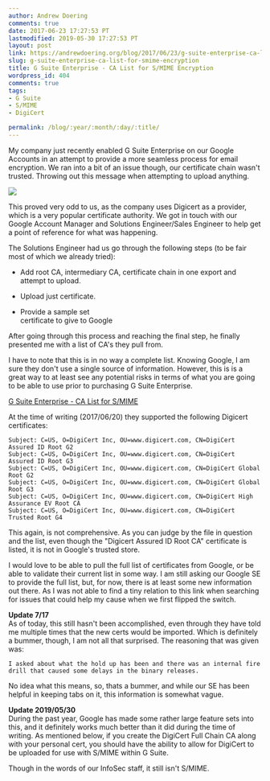 ```yaml
---
author: Andrew Doering
comments: true
date: 2017-06-23 17:27:53 PT
lastmodified: 2019-05-30 17:27:53 PT
layout: post
link: https://andrewdoering.org/blog/2017/06/23/g-suite-enterprise-ca-list-for-smime-encryption/
slug: g-suite-enterprise-ca-list-for-smime-encryption
title: G Suite Enterprise - CA List for S/MIME Encryption
wordpress_id: 404
comments: true
tags:
- G Suite
- S/MIME
- DigiCert

permalink: /blog/:year/:month/:day/:title/
---
```


My company just recently enabled G Suite Enterprise on our Google Accounts in an attempt to provide a more seamless process for email encryption. We ran into a bit of an issue though, our certificate chain wasn't trusted. Throwing out this message when attempting to upload anything.




[![](https://andrewdoering.org/blog/wp-content/uploads/2017/06/2017-06-20_21-28-15.png)](https://andrewdoering.org/blog/wp-content/uploads/2017/06/2017-06-20_21-28-15.png)




This proved very odd to us, as the company uses Digicert as a provider, which is a very popular certificate authority. We got in touch with our Google Account Manager and Solutions Engineer/Sales Engineer to help get a point of reference for what was happening.




The Solutions Engineer had us go through the following steps (to be fair most of which we already tried):






  * Add root CA, intermediary CA, certificate chain in one export and  
attempt to upload.


  * Upload just certificate.


  * Provide a sample set  
certificate to give to Google




After going through this process and reaching the final step, he finally presented me with a list of CA's they pull from.  
  
I have to note that this is in no way a complete list. Knowing Google, I am sure they don't use a single source of information. However, this is is a great way to at least see any potential risks in terms of what you are going to be able to use prior to purchasing G Suite Enterprise.




[G Suite Enterprise - CA List for S/MIME](https://hg.mozilla.org/mozilla-central/raw-file/tip/security/nss/lib/ckfw/builtins/certdata.txt)




At the time of writing (2017/06/20) they supported the following Digicert certificates:



    
    Subject: C=US, O=DigiCert Inc, OU=www.digicert.com, CN=DigiCert Assured ID Root G2
    Subject: C=US, O=DigiCert Inc, OU=www.digicert.com, CN=DigiCert Assured ID Root G3
    Subject: C=US, O=DigiCert Inc, OU=www.digicert.com, CN=DigiCert Global Root G2
    Subject: C=US, O=DigiCert Inc, OU=www.digicert.com, CN=DigiCert Global Root G3
    Subject: C=US, O=DigiCert Inc, OU=www.digicert.com, CN=DigiCert High Assurance EV Root CA
    Subject: C=US, O=DigiCert Inc, OU=www.digicert.com, CN=DigiCert Trusted Root G4
    




This again, is not comprehensive. As you can judge by the file in question and the list, even though the "Digicert Assured ID Root CA" certificate is listed, it is not in Google's trusted store.




I would love to be able to pull the full list of certificates from Google, or be able to validate their current list in some way. I am still asking our Google SE to provide the full list, but, for now, there is at least some new information out there. As I was not able to find a tiny relation to this link when searching for issues that could help my cause when we first flipped the switch.




**Update 7/17**  
As of today, this still hasn't been accomplished, even through they have told me multiple times that the new certs would be imported. Which is definitely a bummer, though, I am not all that surprised. The reasoning that was given was:




`I asked about what the hold up has been and there was an internal fire drill that caused some delays in the binary releases.`




No idea what this means, so, thats a bummer, and while our SE has been helpful in keeping tabs on it, this information is somewhat vague.






**Update 2019/05/30**  
During the past year, Google has made some rather large feature sets into this, and it definitely works much better than it did during the time of writing. As mentioned below, if you create the DigiCert Full Chain CA along with your personal cert, you should have the ability to allow for DigiCert to be uploaded for use with S/MIME within G Suite.  
  
Though in the words of our InfoSec staff, it still isn't S/MIME.





















